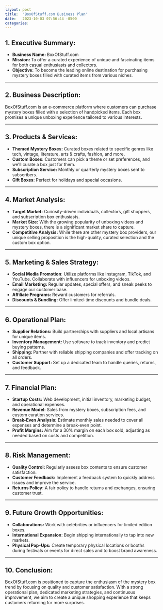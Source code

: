 ```yaml
---
layout: post
title:  "BoxOfStuff.com Business Plan"
date:   2023-10-03 07:56:44 -0500
categories: 
---
```


## 1. Executive Summary:

- **Business Name:** BoxOfStuff.com
- **Mission:** To offer a curated experience of unique and fascinating items for both casual enthusiasts and collectors.
- **Objective:** To become the leading online destination for purchasing mystery boxes filled with curated items from various niches.

---

## 2. Business Description:

BoxOfStuff.com is an e-commerce platform where customers can purchase mystery boxes filled with a selection of handpicked items. Each box promises a unique unboxing experience tailored to various interests.

---

## 3. Products & Services:

- **Themed Mystery Boxes:** Curated boxes related to specific genres like tech, vintage, literature, arts & crafts, fashion, and more.
- **Custom Boxes:** Customers can pick a theme or set preferences, and we'll curate a box just for them.
- **Subscription Service:** Monthly or quarterly mystery boxes sent to subscribers.
- **Gift Boxes:** Perfect for holidays and special occasions.

---

## 4. Market Analysis:

- **Target Market:** Curiosity-driven individuals, collectors, gift shoppers, and subscription box enthusiasts.
- **Market Size:** With the growing popularity of unboxing videos and mystery boxes, there is a significant market share to capture.
- **Competitive Analysis:** While there are other mystery box providers, our unique selling proposition is the high-quality, curated selection and the custom box option.

---

## 5. Marketing & Sales Strategy:

- **Social Media Promotion:** Utilize platforms like Instagram, TikTok, and YouTube. Collaborate with influencers for unboxing videos.
- **Email Marketing:** Regular updates, special offers, and sneak peeks to engage our customer base.
- **Affiliate Programs:** Reward customers for referrals.
- **Discounts & Bundling:** Offer limited-time discounts and bundle deals.

---

## 6. Operational Plan:

- **Supplier Relations:** Build partnerships with suppliers and local artisans for unique items.
- **Inventory Management:** Use software to track inventory and predict buying patterns.
- **Shipping:** Partner with reliable shipping companies and offer tracking on all orders.
- **Customer Support:** Set up a dedicated team to handle queries, returns, and feedback.

---

## 7. Financial Plan:

- **Startup Costs:** Web development, initial inventory, marketing budget, and operational expenses.
- **Revenue Model:** Sales from mystery boxes, subscription fees, and custom curation services.
- **Break-Even Analysis:** Estimate monthly sales needed to cover all expenses and determine a break-even point.
- **Profit Margins:** Aim for a 30% margin on each box sold, adjusting as needed based on costs and competition.

---

## 8. Risk Management:

- **Quality Control:** Regularly assess box contents to ensure customer satisfaction.
- **Customer Feedback:** Implement a feedback system to quickly address issues and improve the service.
- **Returns Policy:** A fair policy to handle returns and exchanges, ensuring customer trust.

---

## 9. Future Growth Opportunities:

- **Collaborations:** Work with celebrities or influencers for limited edition boxes.
- **International Expansion:** Begin shipping internationally to tap into new markets.
- **Physical Pop-Ups:** Create temporary physical locations or booths during festivals or events for direct sales and to boost brand awareness.

---

## 10. Conclusion:

BoxOfStuff.com is positioned to capture the enthusiasm of the mystery box trend by focusing on quality and customer satisfaction. With a strong operational plan, dedicated marketing strategies, and continuous improvement, we aim to create a unique shopping experience that keeps customers returning for more surprises.
